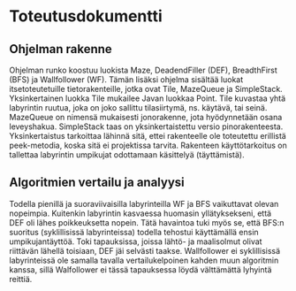 # **Toteutusdokumentti**

## **Ohjelman rakenne**

Ohjelman runko koostuu luokista Maze, DeadendFiller (DEF), BreadthFirst (BFS) ja Wallfollower (WF). Tämän lisäksi ohjelma sisältää luokat itsetoteutetuille tietorakenteille, jotka ovat Tile, MazeQueue ja SimpleStack. Yksinkertainen luokka Tile mukailee Javan luokkaa Point. Tile kuvastaa yhtä labyrintin ruutua, joka on joko sallittu tilasiirtymä, ns. käytävä, tai seinä. MazeQueue on nimensä mukaisesti jonorakenne, jota hyödynnetään osana leveyshakua. SimpleStack taas on yksinkertaistettu versio pinorakenteesta. Yksinkertaistus tarkoittaa lähinnä sitä, ettei rakenteelle ole toteutettu erillistä peek-metodia, koska sitä ei projektissa tarvita. Rakenteen käyttötarkoitus on tallettaa labyrintin umpikujat odottamaan käsittelyä (täyttämistä).

## **Algoritmien vertailu ja analyysi**

Todella pienillä ja suoraviivaisilla labyrinteilla WF ja BFS vaikuttavat olevan nopeimpia. Kuitenkin labyrintin kasvaessa huomasin yllätyksekseni, että DEF oli lähes poikkeuksetta nopein. Tätä havaintoa tuki myös se, että BFS:n suoritus (syklillisissä labyrinteissa) todella tehostui käyttämällä ensin umpikujantäyttöä. Toki tapauksissa, joissa lähtö- ja maalisolmut olivat riittävän lähellä toisiaan, DEF jäi selvästi taakse. Wallfollower ei syklillisissä labyrinteissä ole samalla tavalla vertailukelpoinen kahden muun algoritmin kanssa, sillä Walfollower ei tässä tapauksessa löydä välttämättä lyhyintä reittiä.
  

